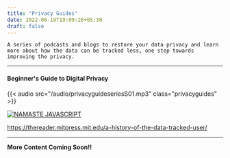 ```yaml
---
title: "Privacy Guides"
date: 2022-06-19T19:09:26+05:30
draft: false
---
```



`A series of podcasts and blogs to restore your data privacy and learn more about how the data can be tracked less, one step towards improving the privacy.`


---



#### Beginner's Guide to Digital Privacy

{{< audio src="/audio/privacyguideseriesS01.mp3" class="privacyguides" >}}


[![NAMASTE JAVASCRIPT](/images/privacyguides/startingsession01/mitreport.png)](https://thereader.mitpress.mit.edu/a-history-of-the-data-tracked-user/ "MIT REPORT")



https://thereader.mitpress.mit.edu/a-history-of-the-data-tracked-user/



---


**More Content Coming Soon!!**